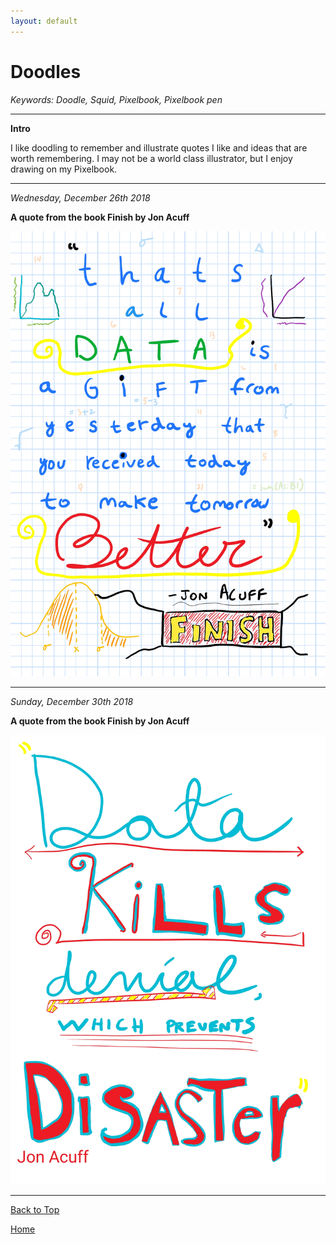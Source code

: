 ```yaml
---
layout: default
---
```

# Doodles

<i> Keywords: Doodle, Squid, Pixelbook, Pixelbook pen </i>

* * * 

<b> Intro </b>

I like doodling to remember and illustrate quotes I like and ideas that are worth remembering. I may not be a world class illustrator, but I enjoy drawing on my Pixelbook.

* * *

<i> Wednesday, December 26th 2018 </i>

<b> A quote from the book Finish by Jon Acuff </b>

<img src="https://raw.githubusercontent.com/shea08/shea08.github.io/master/Data%20a%20gift.jpg" alt="Thats all data is. A gift from yesterday that you received today to make tomorrow better. -Jon Acuff">


* * *

<i> Sunday, December 30th 2018 </i>

<b> A quote from the book Finish by Jon Acuff </b>

<img src="https://raw.githubusercontent.com/shea08/shea08.github.io/master/Data%20kills%20denial%2C%20which%20prevents%20disaster.%20-%20Page%201.jpg" alt="Data kills denial, which prevents disaster. -Jon Acuff">

* * *

<a href="https://shea08.github.io/doodles">Back to Top</a>

[Home](./)

